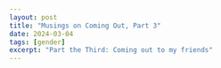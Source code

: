 ```yaml
---
layout: post
title: "Musings on Coming Out, Part 3"
date: 2024-03-04
tags: [gender] 
excerpt: "Part the Third: Coming out to my friends"
---
```


